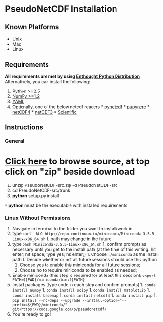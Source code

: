 # PseudoNetCDF Installation #

## Known Platforms ##
  * Unix
  * Mac
  * Linux

## Requirements ##
**All requirements are met by using [Enthought Python Distribution](http://www.enthought.com/products/edudownload.php)**
Alternatively, you can install the following:
  1. [Python >=2.5](http://python.org)
  1. [NumPy >=1.2](http://numpy.scipy.org)
  1. [YAML](http://www.yaml.org)
  1. Optionally, one of the below netcdf readers
    * [pynetcdf](http://pypi.python.org/pypi/pynetcdf/0.7)
    * [pupynere](http://pypi.python.org/pypi/pupynere/)
    * [netCDF4](http://code.google.com/p/netcdf4-python)
    * [netCDF3](http://code.google.com/p/netcdf4-python)
    * [Scientific](http://dirac.cnrs-orleans.fr/plone/software/scientificpython/)
## Instructions ##
### General ###
# [Click here](https://code.google.com/p/pseudonetcdf/source/browse/) to browse source, at top click on "zip" beside download
  1. unzip PseudoNetCDF-src.zip -d PseudoNetCDF-src
  1. cd PseudoNetCDF-src/trunk
  1. **python** setup.py install

`*` **python** must be the executable with installed requirements

### Linux Without Permissions ###
  1. Navigate in terminal to the folder you want to install/work in.
  1. type `curl -kLO http://repo.continuum.io/miniconda/Miniconda-3.5.5-Linux-x86_64.sh`
    1. path may change in the future
  1. type `bash Miniconda-3.5.5-Linux-x86_64.sh`
    1. confirm prompts as necessary until you get to the install path (at the time of this writing: hit enter; hit space; type yes; hit enter;)
    1. Choose `./miniconda` as the install path
    1. Decide whether or not all future sessions should use this python
      1. Choose yes to enable this miniconda for all future sessions;
      1. Choose no to require miniconda to be enabled as needed;
  1. Enable miniconda (this step is required for at least this session): `export PATH=${PWD}/miniconda/bin:${PATH}`
  1. Install packages (type code in each step and confirm prompts)
    1. `conda install numpy`
    1. `conda install scipy`
    1. `conda install matplotlib`
    1. `conda install basemap`
    1. `conda install netcdf4`
    1. `conda install pip`
    1. `pip install --no-deps --upgrade --install-option="--prefix=${PWD}/miniconda/" git+https://code.google.com/p/pseudonetcdf/`
  1. You're ready to go!